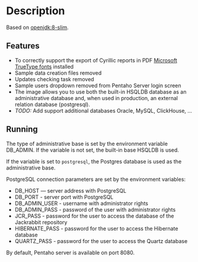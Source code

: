 # Description
Based on [openjdk:8-slim](https://hub.docker.com/_/openjdk).

## Features

- To correctly support the export of Cyrillic reports in PDF  [Microsoft TrueType fonts](https://packages.debian.org/ru/sid/ttf-mscorefonts-installer) installed
- Sample data creation files removed
- Updates checking task removed
- Sample users dropdown removed from Pentaho Server login screen
- The image allows you to use both the built-in HSQLDB database as an administrative database and, when used in production, an external relation database (postgresql).
- *TODO:* Add support additional databases Oracle, MySQL, ClickHouse, ...


## Running

The type of administrative base is set by the environment variable DB_ADMIN.
If the variable is not set, the built-in base HSQLDB is used.

If the variable is set to `postgresql`, the Postgres database is used as the administrative base.

PostgreSQL connection parameters are set by the environment variables:
- DB_HOST — server address with PostgreSQL
- DB_PORT - server port with PostgreSQL
- DB_ADMIN_USER - username with administrator rights
- DB_ADMIN_PASS - password of the user with administrator rights
- JCR_PASS - password for the user to access the database of the Jackrabbit repository
- HIBERNATE_PASS - password for the user to access the Hibernate database
- QUARTZ_PASS - password for the user to access the Quartz database

By default, Pentaho server is available on port 8080.
